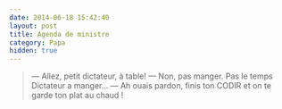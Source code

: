 ```yaml
---
date: 2014-06-18 15:42:40
layout: post
title: Agenda de ministre
category: Papa
hidden: true
---
```


> —  Allez, petit dictateur, à table!
> —  Non, pas manger. Pas le temps Dictateur a manger...
> —  Ah ouais pardon, finis ton CODIR et on te garde ton plat au chaud !

